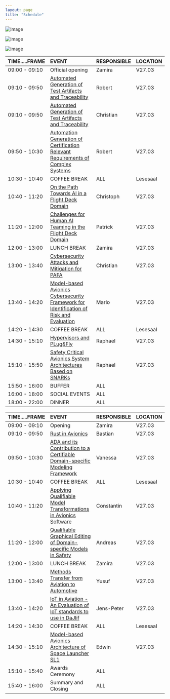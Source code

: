 ```yaml
---
layout: page
title: "Schedule"
---
```

![image](https://github.com/Edwin-Isidory/ils.doctoral.seminar.2024.github.io/assets/148284895/f80fa160-3a6e-457e-8101-c2a2c2f49dc8)
  
  ![image](https://github.com/Edwin-Isidory/ils.doctoral.seminar.2024.github.io/assets/148284895/b8731cd5-69e2-45e9-98df-5bbfeb234a41)


  ![image](https://github.com/Edwin-Isidory/ils.doctoral.seminar.2024.github.io/assets/148284895/19ed92a4-a914-48e9-8ea4-a31382e8159d)

|   TIME.....FRAME   |EVENT|RESPONSIBLE|LOCATION|
|:-|:-|:-|:-|
|09:00 - 09:10|Official opening | Zamira | V27.03|
|09:10 - 09:50| [Automated Generation of Test Artifacts and Traceability](./abstracts.md#3-automated-generation-of-test-artifacts-and-traceability-for-a-safety-critical-distributed-avionics-platform) | Robert | V27.03|
|09:10 - 09:50| [Automated Generation of Test Artifacts and Traceability](./abstracts.md#3-automated-generation-of-test-artifacts-and-traceability-for-a-safety-critical-distributed-avionics-platform)| Christian | V27.03|
|09:50 - 10:30| [Automation Generation of Certification Relevant Requirements of Complex Systems](./abstracts.md#4-automatic-generation-of-certification-relevant-requirements-of-complex-avionics-systems) | Robert | V27.03|
|10:30 - 10:40|COFFEE BREAK| ALL |Lesesaal|
|10:40 - 11:20|[On the Path Towards AI in a Flight Deck Domain](./abstracts.md#12-on-the-path-towards-artificial-intelligence-in-a-flightdeck-an-anthropomorphic-approach-to-leverage-trust-phase-iii-flight-performance-monitoring) | Christoph | V27.03|
|11:20 - 12:00|[Challenges for Human AI Teaming in the Flight Deck Domain](./abstracts.md#5-challenges-for-human-ai-teaming-in-the-flight-deck-domain) | Patrick | V27.03|
|12:00 - 13:00| LUNCH BREAK | Zamira | V27.03|
|13:00 - 13:40|[Cybersecurity Attacks and Mitigation for PAFA](./abstracts.md#6-cybersecurity-attacks-and-mitigation-strategies-for-self-adaptive-avionics-a-plugfly-avionics-pafa-platform-case-study)|Christian|V27.03|
|13:40 - 14:20|[Model-based Avionics Cybersecurity Framework for Identification of Risk and Evaluation](./abstracts.md#10-model-based-avionics-cybersecurity-framework-for-identification-of-risk-and-evaluation-macsfire)|Mario|V27.03|
|14:20 - 14:30|COFFEE BREAK| ALL |Lesesaal|
|14:30 - 15:10|[Hypervisors and PLug&Fly](./abstracts.md#7-hypervisors-and-plug--fly-in-a-new-space-launcher--a-scalable-approach-to-enhance-space-launcher-development)| Raphael |V27.03|
|15:10 - 15:50|[Safety Critical Avionics System Architectures Based on SNARKs](./abstracts.md#15-safety-critical-avionics-system-architectures-based-on-snarks)| Raphael |V27.03|
|15:50 - 16:00|BUFFER| ALL |  |
|16:00 - 18:00|SOCIAL EVENTS| ALL |  |
|18:00 - 22:00|DINNER| ALL | |




|   TIME.....FRAME   |EVENT|RESPONSIBLE|LOCATION|
|:-|:-|:-|:-|
|09:00 - 09:10|Opening | Zamira | V27.03|
|09:10 - 09:50|[Rust in Avionics](./abstracts.md#14-how-would-modern-programming-languages-affect-the-avionics-software-certification-process) | Bastian | V27.03|
|09:50 - 10:30| [ADA and its Contribution to a Certifiable Domain-specific Modeling Framework](./abstracts.md#1-ada-and-its-contribution-to-a-certifiable-domain-specific-modeling-framework) | Vanessa | V27.03|
|10:30 - 10:40|COFFEE BREAK| ALL |Lesesaal|
|10:40 - 11:20|[Applying Qualifiable Model Transformations in Avionics Software](./abstracts.md#2-applying-qualifiable-model-transformations-in-avionics-software-development-with-automated-tool-qualification-support)|Constantin | V27.03|
|11:20 - 12:00|[Qualifiable Graphical Editing of Domain-specific Models in Safety](./abstracts.md#13-qualifiable-graphical-editing-of-domain-specific-models-in-safety-critical-avionics-through-block-diagram-recognition)|Andreas | V27.03|
|12:00 - 13:00| LUNCH BREAK | Zamira | V27.03|
|13:00 - 13:40|[Methods Transfer from Aviation to Automotive](./abstracts.md#9-methods-transfer-from-aviation-to-automotive)|Yusuf|V27.03|
|13:40 - 14:20|[IoT in Aviation - An Evaluation of IoT standards to use in DaJlif](./abstracts.md#8-iot-in-aviation--an-evaluation-of-iot-standards-to-use-in-daklif)|Jens-Peter|V27.03|
|14:20 - 14:30|COFFEE BREAK| ALL |Lesesaal|
|14:30 - 15:10|[Model-based Avionics Architecture of Space Launcher SL1](./abstracts.md#11-model-based-avionics-architecture-of-space-launcher-sl1)| Edwin |V27.03|
|15:10 - 15:40|Awards Ceremony| ALL |  |
|15:40 - 16:00|Summary and Closing| ALL |  |






